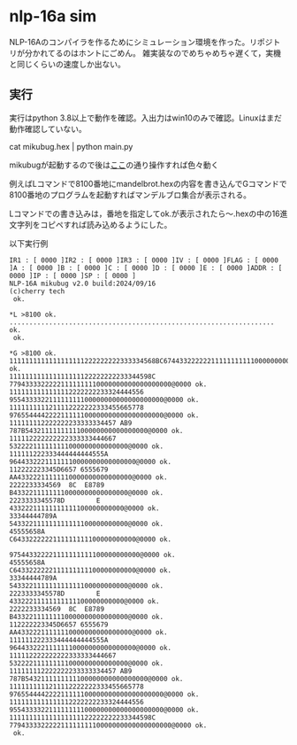 # nlp-16a sim

NLP-16Aのコンパイラを作るためにシミュレーション環境を作った。リポジトリが分かれてるのはホントにごめん。
雑実装なのでめちゃめちゃ遅くて，実機と同じくらいの速度しか出ない。

## 実行
実行はpython 3.8以上で動作を確認。入出力はwin10のみで確認。Linuxはまだ動作確認していない。

cat mikubug.hex | python main.py

mikubugが起動するので後は[ここ](https://github.com/cherry-takuan/nlp/tree/master/nlp-16a/Software/Application)の通り操作すれば色々動く

例えばLコマンドで8100番地にmandelbrot.hexの内容を書き込んでGコマンドで8100番地のプログラムを起動すればマンデルブロ集合が表示される。

Lコマンドでの書き込みは，番地を指定してok.が表示されたら～.hexの中の16進文字列をコピペすれば読み込めるようにした。

以下実行例
```
IR1 : [ 0000 ]IR2 : [ 0000 ]IR3 : [ 0000 ]IV : [ 0000 ]FLAG : [ 0000 ]A : [ 0000 ]B : [ 0000 ]C : [ 0000 ]D : [ 0000 ]E : [ 0000 ]ADDR : [ 0000 ]IP : [ 0000 ]SP : [ 0000 ]
NLP-16A mikubug v2.0 build:2024/09/16
(c)cherry tech
 ok.

*L >8100 ok.
................................................................... ok.
 ok.

*G >8100 ok.
1111111111111111111222222222333334568BC67443322222211111111111000000000000000000@0000 ok.
111111111111111111122222222233344598C  77943333222221111111110000000000000000000@0000 ok.
1111111111111112222222233324444556       955433332211111111100000000000000000000@0000 ok.
1111111111211112222222333455665778       976554444222211111100000000000000000000@0000 ok.
111111112222222233333334457 AB9              787B5432111111111100000000000000000@0000 ok.
111112222222222333333444667                       532222111111111000000000000000@0000 ok.
111111222333444444444555A                       96443322211111110000000000000000@0000 ok.
112222223345D6657 6555679                        AA43322211111110000000000000000@0000 ok.
2222233334569  8C  E8789                          B43322111111110000000000000000@0000 ok.
2223333345578D        E                            43322211111111111100000000000@0000 ok.
33344444789A                                      543322111111111111100000000000@0000 ok.
45555658A                                       C6433222222111111111100000000000@0000 ok.
                                               975443322221111111111100000000000@0000 ok.
45555658A                                       C6433222222111111111100000000000@0000 ok.
33344444789A                                      543322111111111111100000000000@0000 ok.
2223333345578D        E                            43322211111111111100000000000@0000 ok.
2222233334569  8C  E8789                          B43322111111110000000000000000@0000 ok.
112222223345D6657 6555679                        AA43322211111110000000000000000@0000 ok.
111111222333444444444555A                       96443322211111110000000000000000@0000 ok.
111112222222222333333444667                       532222111111111000000000000000@0000 ok.
111111112222222233333334457 AB9              787B5432111111111100000000000000000@0000 ok.
1111111111211112222222333455665778       976554444222211111100000000000000000000@0000 ok.
1111111111111112222222233324444556       955433332211111111100000000000000000000@0000 ok.
111111111111111111122222222233344598C  77943333222221111111110000000000000000000@0000 ok.
 ok.

```